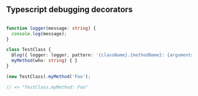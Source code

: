 ## Typescript debugging decorators

```typescript

function logger(message: string) {
  console.log(message);
}

class TestClass {
  @log({ logger: logger, pattern: '{className}.{methodName}: {arguments}' })
  myMethod(who: string) { }
}

(new TestClass).myMethod('Foo');

// => "TestClass.myMethod: Foo"

```
